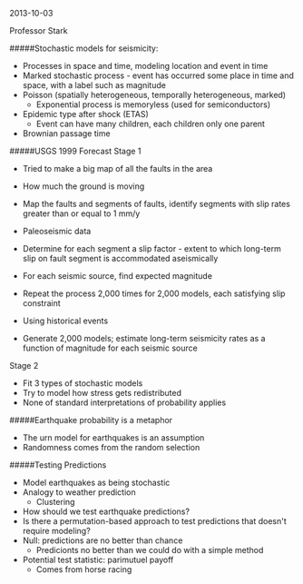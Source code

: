 2013-10-03

Professor Stark

#####Stochastic models for seismicity:
+ Processes in space and time, modeling location and event in time
+ Marked stochastic process - event has occurred some place in time and space, with a label such as magnitude
+ Poisson (spatially heterogeneous, temporally heterogeneous, marked)
  + Exponential process is memoryless (used for semiconductors)
+ Epidemic type after shock (ETAS)
  + Event can have many children, each children only one parent
+ Brownian passage time

#####USGS 1999 Forecast
Stage 1
+ Tried to make a big map of all the faults in the area
+ How much the ground is moving
+ Map the faults and segments of faults, identify segments with slip rates greater than or equal to 1 mm/y
+ Paleoseismic data
+ Determine for each segment a slip factor - extent to which long-term slip on fault segment is accommodated aseismically
+ For each seismic source, find expected magnitude
+ Repeat the process 2,000 times for 2,000 models, each satisfying slip constraint
+ Using historical events 

+ Generate 2,000 models; estimate long-term seismicity rates as a function of magnitude for each seismic source

Stage 2
+ Fit 3 types of stochastic models
+ Try to model how stress gets redistributed
+ None of standard interpretations of probability applies

#####Earthquake probability is a metaphor
+ The urn model for earthquakes is an assumption
+ Randomness comes from the random selection

#####Testing Predictions
+ Model earthquakes as being stochastic
+ Analogy to weather prediction
  + Clustering
+ How should we test earthquake predictions?
+ Is there a permutation-based approach to test predictions that doesn't require modeling?
+ Null: predictions are no better than chance
  + Predicionts no better than we could do with a simple method
+ Potential test statistic: parimutuel payoff
  + Comes from horse racing
